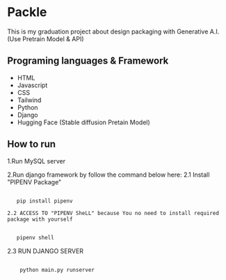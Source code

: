 # Packle
This is my graduation project about design packaging with Generative A.I. (Use Pretrain Model &amp; API)

## Programing languages & Framework
* HTML
* Javascript
* CSS
* Tailwind
* Python
* Django
* Hugging Face (Stable diffusion Pretain Model)

## How to run 

1.Run MySQL server 

2.Run django framework by follow the command below here:
    2.1 Install "PIPENV Package"
```bash

   pip install pipenv

```
    2.2 ACCESS TO "PIPENV SheLL" because You no need to install required package with yourself
```bash

   pipenv shell

```
  2.3 RUN DJANGO SERVER
```bash

    python main.py runserver

```
